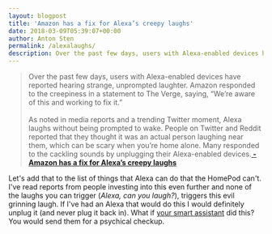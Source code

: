 ```yaml
---
layout: blogpost
title: 'Amazon has a fix for Alexa’s creepy laughs'
date: 2018-03-09T05:39:07+00:00
author: Anton Sten
permalink: /alexalaughs/
description: Over the past few days, users with Alexa-enabled devices have reported hearing strange, unprompted laughter.
---
```


>Over the past few days, users with Alexa-enabled devices have reported hearing strange, unprompted laughter. Amazon responded to the creepiness in a statement to The Verge, saying, “We’re aware of this and working to fix it.”
<br /><br />As noted in media reports and a trending Twitter moment, Alexa laughs without being prompted to wake. People on Twitter and Reddit reported that they thought it was an actual person laughing near them, which can be scary when you’re home alone. Many responded to the cackling sounds by unplugging their Alexa-enabled devices.**[ - Amazon has a fix for Alexa’s creepy laughs](https://www.theverge.com/circuitbreaker/2018/3/7/17092334/amazon-alexa-devices-strange-laughter)**

Let's add that to the list of things that Alexa can do that the HomePod can't. I've read reports from people investing into this even further and none of the laughs you can trigger (_Alexa, can you laugh?_), triggers this evil grinning laugh. If I've had an Alexa that would do this I would definitely unplug it (and never plug it back in). What if [your smart assistant](/voiceinput) did this? You would send them for a psychical checkup.
